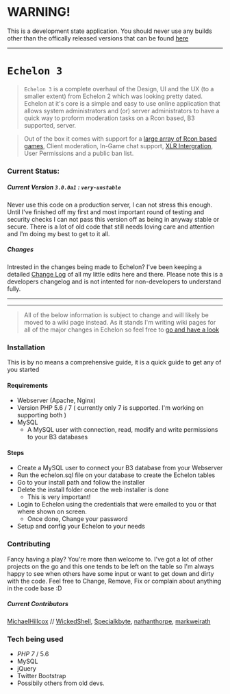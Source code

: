 # WARNING!
This is a development state application. You should never use any builds other than the offically released versions that can be found [here](https://github.com/MichaelHillcox/Echelon/releases)

---
    
# `Echelon 3`
> `Echelon 3` is a complete overhaul of the Design, UI and the UX (to a smaller extent) from Echelon 2 which was looking pretty dated. Echelon at it's core is a simple and easy to use online application that allows system administrators and (or) server administrators to have a quick way to proform moderation tasks on a Rcon based, B3 supported, server. 

> Out of the box it comes with support for a [large array of Rcon based games](https://github.com/MichaelHillcox/Echelon/wiki/Supported-Games), Client moderation, In-Game chat support, [XLR Intergration](http://www.xlrstats.com/), User Permissions and a public ban list.

### Current Status:
##### Current Version `3.0.0a1` : `very-unstable`
Never use this code on a production server, I can not stress this enough. Until I've finished off my first and most important round of testing and security checks I can not pass this version off as being in anyway stable or secure. There is a lot of old code that still needs loving care and attention and I'm doing my best to get to it all.

##### Changes
Intrested in the changes being made to Echelon? I've been keeping a detailed [Change Log](CHANGELOG.md) of all my little edits here and there. Please note this is a developers changelog and is not intented for non-developers to understand fully. 



---
---
> All of the below information is subject to change and will likely be moved to a wiki page instead. As it stands I'm writing wiki pages for all of the major changes in Echelon so feel free to [go and have a look](https://github.com/MichaelHillcox/Echelon/wiki)

### Installation
This is by no means a comprehensive guide, it is a quick guide to get any of you started

#### Requirements
- Webserver (Apache, Nginx)
- Version PHP 5.6 / 7 ( currently only 7 is supported. I'm working on supporting both ) 
- MySQL
    - A MySQL user with connection, read, modify and write permissions to your B3 databases

#### Steps
- Create a MySQL user to connect your B3 database from your Webserver
- Run the echelon.sql file on your database to create the Echelon tables
- Go to your install path and follow the installer
- Delete the install folder once the web installer is done
    - This is very important!
- Login to Echelon using the credentials that were emailed to you or that where shown on screen.
    - Once done, Change your password
- Setup and config your Echelon to your needs

### Contributing
Fancy having a play? You're more than welcome to. I've got a lot of other projects on the go and this one tends to be left on the table so I'm always happy to see when others have some input or want to get down and dirty with the code. Feel free to Change, Remove, Fix or complain about anything in the code base :D

##### Current Contributors
[MichaelHillcox](https://github.com/MichaelHillcox) // 
[WickedShell](https://github.com/WickedShell),
[Specialkbyte](https://github.com/Specialkbyte),
[nathanthorpe](https://github.com/nathanthorpe),
[markweirath](https://github.com/markweirath)

### Tech being used
- *PHP 7* / 5.6
- MySQL
- jQuery
- Twitter Bootstrap
- Possibily others from old devs. 
